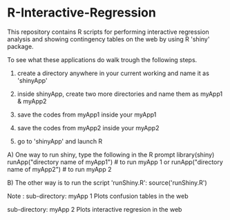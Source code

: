 R-Interactive-Regression
========================

This repository contains R scripts for performing interactive regression 
analysis and showing contingency tables on the web by using R 'shiny' package.


To see what these applications do walk trough the following steps. 
1. create a directory anywhere in your current working and name it as 'shinyApp' 

2. inside shinyApp, create two more directories and name them as myApp1 & myApp2

3. save the codes from myApp1 inside your myApp1

4. save the codes from myApp2 inside your myApp2


5. go to 'shinyApp' and launch R

A) One way to run shiny, type the following in the R prompt
library(shiny)
runApp("directory name of myApp1") # to run myApp 1
or 
runApp("directory name of myApp2") # to run myApp 2


B) The other way is to run the script 'runShiny.R': 
source('runShiny.R') 




Note :
sub-directory: myApp 1
Plots confusion tables in the web

sub-directory: myApp 2
Plots interactive regresion in the web